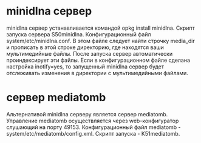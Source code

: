 # minidlna сервер #

minidlna сервер устанавливается командой opkg install minidlna. Скрипт запуска сервера S50minidlna. Конфигурационный файл system/etc/minidlna.conf. В этом файле следует найти строчку media\_dir и прописать в этой строке директорию, где находятся ваши мультимедийные файлы. После запуска сервер автоматически проиндексирует эти файлы. Если в конфигурационном файле сделана настройка inotify=yes, то запущенный minidlna сервер будет отслеживать изменения в директории с мультимедийными файлами.

# сервер mediatomb #

Альтернативой minidlna серверу является сервер mediatomb. Управление mediatomb осуществляется через web-конфигуратор слушающий на порту 49153. Конфигурационный файл mediatomb - system/etc/mediatomb/config.xml. Скрипт запуска - K51mediatomb.